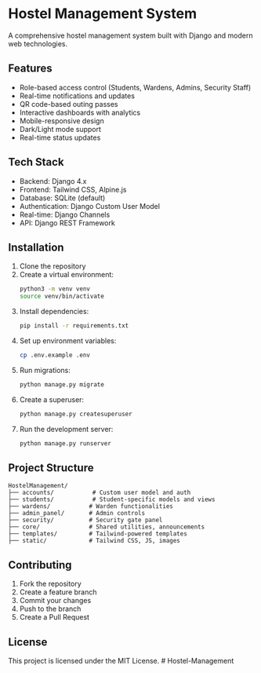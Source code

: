 # Hostel Management System

A comprehensive hostel management system built with Django and modern web technologies.

## Features

- Role-based access control (Students, Wardens, Admins, Security Staff)
- Real-time notifications and updates
- QR code-based outing passes
- Interactive dashboards with analytics
- Mobile-responsive design
- Dark/Light mode support
- Real-time status updates

## Tech Stack

- Backend: Django 4.x
- Frontend: Tailwind CSS, Alpine.js
- Database: SQLite (default)
- Authentication: Django Custom User Model
- Real-time: Django Channels
- API: Django REST Framework

## Installation

1. Clone the repository
2. Create a virtual environment:
   ```bash
   python3 -m venv venv
   source venv/bin/activate
   ```
3. Install dependencies:
   ```bash
   pip install -r requirements.txt
   ```
4. Set up environment variables:
   ```bash
   cp .env.example .env
   ```
5. Run migrations:
   ```bash
   python manage.py migrate
   ```
6. Create a superuser:
   ```bash
   python manage.py createsuperuser
   ```
7. Run the development server:
   ```bash
   python manage.py runserver
   ```

## Project Structure

```
HostelManagement/
├── accounts/           # Custom user model and auth
├── students/           # Student-specific models and views
├── wardens/           # Warden functionalities
├── admin_panel/       # Admin controls
├── security/          # Security gate panel
├── core/              # Shared utilities, announcements
├── templates/         # Tailwind-powered templates
├── static/            # Tailwind CSS, JS, images
```

## Contributing

1. Fork the repository
2. Create a feature branch
3. Commit your changes
4. Push to the branch
5. Create a Pull Request

## License

This project is licensed under the MIT License. # Hostel-Management
